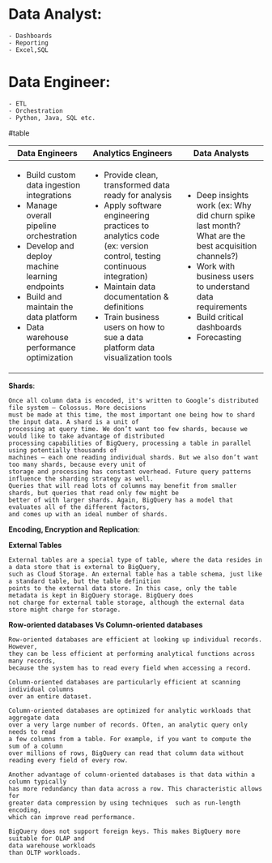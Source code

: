 # Data Analyst:
    - Dashboards
    - Reporting
    - Excel,SQL
# Data Engineer:
    - ETL
    - Orchestration
    - Python, Java, SQL etc.

#table

| Data Engineers                                                                                                                                                                                                                                                  | Analytics Engineers		                                                                                                                                                                                                                                                                                                                 | Data Analysts                                                                                                                                                                                                                                               |
|-----------------------------------------------------------------------------------------------------------------------------------------------------------------------------------------------------------------------------------------------------------------|---------------------------------------------------------------------------------------------------------------------------------------------------------------------------------------------------------------------------------------------------------------------------------------------------------------------------------------|-------------------------------------------------------------------------------------------------------------------------------------------------------------------------------------------------------------------------------------------------------------|
| <ul><li>Build custom data ingestion integrations</li><li>Manage overall pipeline orchestration </li><li>Develop and deploy machine learning endpoints </li><li>Build and maintain the data platform  </li><li>Data warehouse performance optimization</li></ul> | <ul><li>Provide clean, transformed data ready for analysis</li><li>Apply software engineering practices to analytics code (ex: version control, testing continuous integration) </li> <li>Maintain data documentation & definitions </li> <li>Train business users on how to sue a data platform data visualization tools </li> </ul> | <ul> <li> Deep insights work (ex: Why did churn spike last month? What are the best acquisition channels?)  </li> <li>Work with business users to      understand data requirements </li> <li> Build critical dashboards  </li> <li>Forecasting </li> </ul> |

**Shards**:
````
Once all column data is encoded, it's written to Google’s distributed file system — Colossus. More decisions 
must be made at this time, the most important one being how to shard the input data. A shard is a unit of 
processing at query time. We don’t want too few shards, because we would like to take advantage of distributed 
processing capabilities of BigQuery, processing a table in parallel using potentially thousands of 
machines — each one reading individual shards. But we also don’t want too many shards, because every unit of 
storage and processing has constant overhead. Future query patterns influence the sharding strategy as well. 
Queries that will read lots of columns may benefit from smaller shards, but queries that read only few might be 
better of with larger shards. Again, BigQuery has a model that evaluates all of the different factors, 
and comes up with an ideal number of shards.
````
**Encoding, Encryption and Replication**:

**External Tables**
````
External tables are a special type of table, where the data resides in a data store that is external to BigQuery, 
such as Cloud Storage. An external table has a table schema, just like a standard table, but the table definition
points to the external data store. In this case, only the table metadata is kept in BigQuery storage. BigQuery does
not charge for external table storage, although the external data store might charge for storage.
````

**Row-oriented databases Vs Column-oriented databases**
````
Row-oriented databases are efficient at looking up individual records. However, 
they can be less efficient at performing analytical functions across many records, 
because the system has to read every field when accessing a record.

Column-oriented databases are particularly efficient at scanning individual columns 
over an entire dataset.

Column-oriented databases are optimized for analytic workloads that aggregate data 
over a very large number of records. Often, an analytic query only needs to read 
a few columns from a table. For example, if you want to compute the sum of a column 
over millions of rows, BigQuery can read that column data without reading every field of every row.

Another advantage of column-oriented databases is that data within a column typically 
has more redundancy than data across a row. This characteristic allows for 
greater data compression by using techniques  such as run-length  encoding, 
which can improve read performance.

BigQuery does not support foreign keys. This makes BigQuery more suitable for OLAP and 
data warehouse workloads 
than OLTP workloads. 
````

